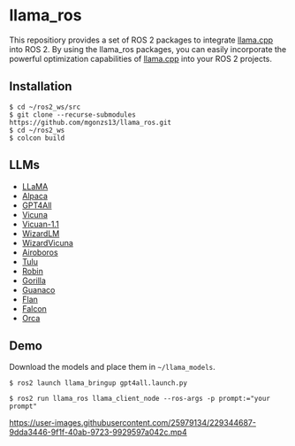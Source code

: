 # llama_ros

This repositiory provides a set of ROS 2 packages to integrate [llama.cpp](https://github.com/ggerganov/llama.cpp) into ROS 2. By using the llama_ros packages, you can easily incorporate the powerful optimization capabilities of [llama.cpp](https://github.com/ggerganov/llama.cpp) into your ROS 2 projects.

## Installation

```shell
$ cd ~/ros2_ws/src
$ git clone --recurse-submodules https://github.com/mgonzs13/llama_ros.git
$ cd ~/ros2_ws
$ colcon build
```


## LLMs

 - [LLaMA](https://huggingface.co/TheBloke/LLaMa-7B-GGML)
 - [Alpaca](https://huggingface.co/TheBloke/gpt4-x-alpaca-13B-GGML)
 - [GPT4All](https://huggingface.co/TheBloke/GPT4All-13B-snoozy-GGML)
 - [Vicuna](https://huggingface.co/TheBloke/Vicuna-7B-CoT-GGML)
 - [Vicuan-1.1](https://huggingface.co/TheBloke/vicuna-7B-1.1-GGML)
 - [WizardLM](https://huggingface.co/TheBloke/wizardLM-7B-GGML)
 - [WizardVicuna](https://huggingface.co/TheBloke/Wizard-Vicuna-7B-Uncensored-GGML)
 - [Airoboros](https://huggingface.co/TheBloke/airoboros-7B-gpt4-1.2-GGML)
 - [Tulu](https://huggingface.co/TheBloke/tulu-7B-GGML)
 - [Robin](https://huggingface.co/TheBloke/robin-7B-v2-GGML)
 - [Gorilla](https://huggingface.co/TheBloke/gorilla-7B-GGML)
 - [Guanaco](https://huggingface.co/TheBloke/guanaco-7B-GGML)
 - [Flan](https://huggingface.co/TheBloke/Flan-OpenLlama-7B-GGML)
 - [Falcon](https://huggingface.co/TheBloke/falcon-7b-instruct-GGML)
 - [Orca](https://huggingface.co/TheBloke/orca_mini_7B-GGML)

## Demo

Download the models and place them in `~/llama_models`.

```shell
$ ros2 launch llama_bringup gpt4all.launch.py
```

```shell
$ ros2 run llama_ros llama_client_node --ros-args -p prompt:="your prompt"
```

https://user-images.githubusercontent.com/25979134/229344687-9dda3446-9f1f-40ab-9723-9929597a042c.mp4
